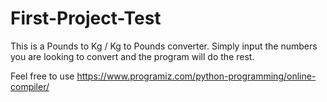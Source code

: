 # First-Project-Test
This is a Pounds to Kg / Kg to Pounds converter. Simply input the numbers you are looking to convert and the program will do the rest.

Feel free to use https://www.programiz.com/python-programming/online-compiler/
